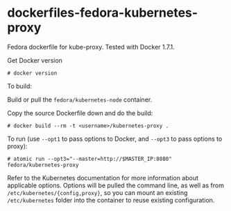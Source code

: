 dockerfiles-fedora-kubernetes-proxy
===================================

Fedora dockerfile for kube-proxy.  Tested with Docker 1.7.1.

Get Docker version
```
# docker version
```

To build:

Build or pull the `fedora/kubernetes-node` container.

Copy the source Dockerfile down and do the build:
```
# docker build --rm -t <username>/kubernetes-proxy .
```

To run (use `--opt1` to pass options to Docker, and `--opt3` to pass options to proxy):

```
# atomic run --opt3="--master=http://$MASTER_IP:8080" fedora/kubernetes-proxy
```

Refer to the Kubernetes documentation for more information about applicable options.
Options will be pulled the command line, as well as from `/etc/kubernetes/{config,proxy}`,
so you can mount an existing `/etc/kubernetes` folder into the container to reuse existing
configuration.
